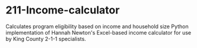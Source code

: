 # 211-Income-calculator
Calculates program eligibility based on income and household size
Python implementation of Hannah Newton's Excel-based income calculator for 
use by King County 2-1-1 specialists.
